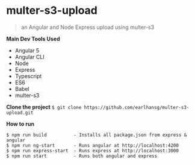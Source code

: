 # multer-s3-upload
> an Angular and Node Express upload using multer-s3

**Main Dev Tools Used**
- Angular 5
- Angular CLI
- Node
- Express
- Typescript
- ES6
- Babel
- multer-s3

**Clone the project**
`$ git clone https://github.com/earlhansg/multer-s3-upload.git`

**How to run**
```
$ npm run build          - Installs all package.json from express & angular
$ npm run ng-start       - Runs angular at http://localhost:4200
$ npm run express-start  - Runs express at http://localhost:3000
$ npm run start          - Runs both angular and express

```

